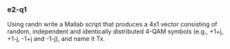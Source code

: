 ### e2-q1
Using randn write a Mallab script that produces a 4x1 vector consisting of random, independent and identically distributed 4-QAM symbols (e.g., +1+j, +1-j, -1+j and -1-j), and name it Tx.
